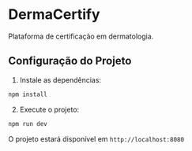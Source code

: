 
# DermaCertify

Plataforma de certificação em dermatologia.

## Configuração do Projeto

1. Instale as dependências:
```bash
npm install
```

2. Execute o projeto:
```bash
npm run dev
```

O projeto estará disponível em `http://localhost:8080`
